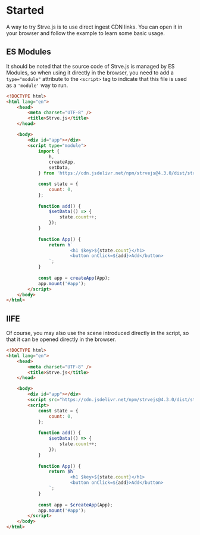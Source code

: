 # Started

A way to try Strve.js is to use direct ingest CDN links. You can open it in your browser and follow the example to learn some basic usage.

## ES Modules

It should be noted that the source code of Strve.js is managed by ES Modules, so when using it directly in the browser, you need to add a `type="module"` attribute to the `<script>` tag to indicate that this file is used as a `'module'` way to run.

```html
<!DOCTYPE html>
<html lang="en">
	<head>
		<meta charset="UTF-8" />
		<title>Strve.js</title>
	</head>

	<body>
		<div id="app"></div>
		<script type="module">
			import {
				h,
				createApp,
				setData,
			} from 'https://cdn.jsdelivr.net/npm/strvejs@4.3.0/dist/strve.esm.min.js';

			const state = {
				count: 0,
			};
            
            function add() {
                $setData(() => {
                    state.count++;
                });
            }
			
			function App() {
				return h`
                        <h1 $key>${state.count}</h1>
                        <button onClick=${add}>Add</button> 
                `;
			}
            
			const app = createApp(App);
			app.mount('#app');
		</script>
	</body>
</html>
```

## IIFE

Of course, you may also use the scene introduced directly in the script, so that it can be opened directly in the browser.

```html
<!DOCTYPE html>
<html lang="en">
	<head>
		<meta charset="UTF-8" />
		<title>Strve.js</title>
	</head>

	<body>
		<div id="app"></div>
		<script src="https://cdn.jsdelivr.net/npm/strvejs@4.3.0/dist/strve.iife.min.js"></script>
		<script>
			const state = {
				count: 0,
			};
            
            function add() {
                $setData(() => {
                    state.count++;
                });
            }
			
			function App() {
				return $h`
                        <h1 $key>${state.count}</h1>
                        <button onClick=${add}>Add</button> 
                `;
			}
            
			const app = $createApp(App);
			app.mount('#app');
		</script>
	</body>
</html>
```

<startedCom/>